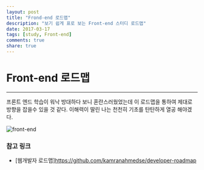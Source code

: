 ```yaml
---
layout: post
title: "Frond-end 로드맵"
description: "보기 쉽게 표로 보는 Front-end 스터디 로드맵"
date: 2017-03-17
tags: [study, Front-end]
comments: true
share: true
---
```


# Front-end 로드맵

***

프론트 엔드 학습이 워낙 방대하다 보니 혼란스러웠었는데 이 로드맵을 통하여 제대로 방향을
잡을수 있을 것 같다. 이해력이 딸린 나는 천천히 기초를 탄탄하게 열공 해야겠다.

![front-end](http://jijong.github.io/images/img_front-end.png)

### 참고 링크

- [웹개발자 로드맵]https://github.com/kamranahmedse/developer-roadmap
